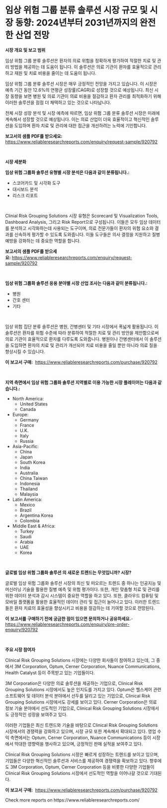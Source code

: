 <p><h1>임상 위험 그룹 분류 솔루션 시장 규모 및 시장 동향: 2024년부터 2031년까지의 완전한 산업 전망</h1></p><p><strong>시장 개요 및 보고 범위</strong></p>
<p><p>임상 위험 그룹 분류 솔루션은 환자의 의료 위험을 정확하게 평가하여 적절한 치료 및 관리 방법을 제공하는 데 도움이 됩니다. 이 솔루션은 의료 기관이 환자를 효율적으로 관리하고 재원 및 치료 비용을 줄이는 데 도움이 됩니다. </p><p>임상 위험 그룹 분류 솔루션 시장은 매우 긍정적인 전망을 가지고 있습니다. 이 시장은 예측 기간 동안 12.6%의 연평균 성장률(CAGR)로 성장할 것으로 예상됩니다. 최신 시장 동향을 보면 병원 및 의료 기관이 의료 비용을 절감하고 환자 관리를 최적화하기 위해 이러한 솔루션을 점점 더 채택하고 있는 것으로 나타납니다.</p><p>전체 시장 성장 분석 및 시장 예측에 따르면, 임상 위험 그룹 분류 솔루션 시장은 미래에 계속해서 성장할 것으로 예상됩니다. 이는 의료 산업이 더욱 효율적이고 혁신적인 솔루션을 도입하며 환자 치료 및 관리에 대한 접근을 개선하려는 노력에 기인합니다.</p></p>
<p><strong>보고서의 샘플 PDF를 받으세요:</strong> <a href="https://www.reliableresearchreports.com/enquiry/request-sample/920792">https://www.reliableresearchreports.com/enquiry/request-sample/920792</a></p>
<p>&nbsp;</p>
<p><strong>시장 세분화</strong></p>
<p><strong>임상 위험 그룹화 솔루션 유형별 시장 분석은 다음과 같이 분류됩니다.:</strong></p>
<p><ul><li>스코어카드 및 시각화 도구</li><li>대시보드 분석</li><li>리스크 리포트</li></ul></p>
<p>&nbsp;</p>
<p><p>Clinial Risk Grouping Solutions 시장 유형은 Scorecard 및 Visualization Tools, Dashboard Analysis, 그리고 Risk Report으로 구성됩니다. 이들은 모두 임상 데이터를 분석하고 시각화하는데 사용되는 도구이며, 의료 전문가들이 환자의 위험 요소와 결과를 신속하게 평가할 수 있도록 도와줍니다. 이들 도구들은 의사 결정을 지원하고 질병 예방을 강화하는 데 중요한 역할을 합니다.</p></p>
<p><strong>보고서의 샘플 PDF를 받으세요:</strong>&nbsp;<a href="https://www.reliableresearchreports.com/enquiry/request-sample/920792">https://www.reliableresearchreports.com/enquiry/request-sample/920792</a></p>
<p>&nbsp;</p>
<p><strong> 임상 위험 그룹화 솔루션 응용 분야별 시장 산업 조사는 다음과 같이 분류됩니다.:</strong></p>
<p><ul><li>병원</li><li>간호 센터</li><li>기타</li></ul></p>
<p>&nbsp;</p>
<p><p>임상 위험 집단 분류 솔루션은 병원, 간병센터 및 기타 시장에서 폭넓게 활용됩니다. 이 솔루션은 환자를 위험 수준에 따라 분류하여 적절한 치료 및 관리 방안을 제안함으로써 의료 기관이 효율적으로 환자를 다루도록 도와줍니다. 병원이나 간병센터에서 이 솔루션을 도입하면 환자의 치료 및 관리가 개선되어 치료 비용을 줄일 뿐만 아니라 의료 질을 향상시킬 수 있습니다.</p></p>
<p><strong>이 보고서 구매:</strong>&nbsp; <a href="https://www.reliableresearchreports.com/purchase/920792">https://www.reliableresearchreports.com/purchase/920792</a></p>
<p>&nbsp;</p>
<p><strong>지역 측면에서 임상 위험 그룹화 솔루션 지역별로 이용 가능한 시장 플레이어는 다음과 같습니다.:</strong></p>
<p><ul>
    <li>
        North America:
        <ul>
            <li>United States</li>
            <li>Canada</li>
        </ul>
    </li>
    <li>
        Europe:
        <ul>
            <li>Germany</li>
            <li>France</li>
            <li>U.K.</li>
            <li>Italy</li>
            <li>Russia</li>
        </ul>
    </li>
    <li>
        Asia-Pacific:
        <ul>
            <li>China</li>
            <li>Japan</li>
            <li>South Korea</li>
            <li>India</li>
            <li>Australia</li>
            <li>China Taiwan</li>
            <li>Indonesia</li>
            <li>Thailand</li>
            <li>Malaysia</li>
        </ul>
    </li>
    <li>
        Latin America:
        <ul>
            <li>Mexico</li>
            <li>Brazil</li>
            <li>Argentina Korea</li>
            <li>Colombia</li>
        </ul>
    </li>
    <li>
        Middle East & Africa:
        <ul>
            <li>Turkey</li>
            <li>Saudi</li>
            <li>Arabia</li>
            <li>UAE</li>
            <li>Korea</li>
        </ul>
    </li>
    </ul></p>
<p>&nbsp;</p>
<p><strong>글로벌 임상 위험 그룹화 솔루션 의 새로운 트렌드는 무엇입니까? 시장?</strong></p>
<p><p>글로벌 임상 위험 그룹화 솔루션 시장의 최신 및 떠오르는 트렌드 중 하나는 인공지능 및 머신러닝 기술을 활용한 질병 예측 및 위험 평가이다. 또한, 개인 맞춤형 치료 및 관리를 위한 데이터 분석과 감시 시스템이 중요한 역할을 하고 있다. 또한, 클라우드 컴퓨팅 및 모바일 플랫폼을 활용한 효율적인 데이터 관리 및 접근이 늘어나고 있다. 이러한 트렌드들은 환자 치료의 효율성을 향상시키고 비용을 절감하는 데 기여할 것으로 전망된다.</p></p>
<p><strong>이 보고서를 구매하기 전에 궁금한 점이 있으면 문의하거나 공유하세요.</strong>- <a href="https://www.reliableresearchreports.com/enquiry/pre-order-enquiry/920792">https://www.reliableresearchreports.com/enquiry/pre-order-enquiry/920792</a></p>
<p>&nbsp;</p>
<p><strong>주요 시장 참여자</strong></p>
<p><p>Clinical Risk Grouping Solutions 시장에는 다양한 회사들이 참여하고 있는데, 그 중에서 3M Corporation, Optum, Cerner Corporation, Nuance Communications, Health Catalyst 등이 주목받고 있는 기업들이다.</p><p>3M Corporation은 다양한 의료 솔루션을 제공하는 기업으로, Clinical Risk Grouping Solutions 시장에서도 높은 인지도를 가지고 있다. Optum은 헬스케어 관련 소프트웨어 및 데이터 분석 분야에서 선두를 달리고 있는 기업으로, Clinical Risk Grouping Solutions 시장에서도 강세를 보이고 있다. Cerner Corporation은 의료 정보 기술 분야에서 선도적인 기업으로, Clinical Risk Grouping Solutions 시장에서도 긍정적인 성장을 보여주고 있다.</p><p>이러한 기업들은 최신 트렌드와 기술을 바탕으로 Clinical Risk Grouping Solutions 시장에서의 경쟁력을 강화하고 있으며, 시장 규모 또한 계속해서 확대되고 있다. 영업 수익 측면에서는 Optum, Cerner Corporation, Nuance Communications 등이 시장에서 막대한 영향력을 행사하고 있으며, 긍정적인 판매 실적을 보여주고 있다.</p><p>Clinical Risk Grouping Solutions 시장은 빠르게 성장하는 트렌드를 보이고 있으며, 기업들은 다양한 혁신적인 솔루션과 서비스를 제공하여 경쟁력을 확보하고 있다. 향후에도 3M Corporation, Optum, Cerner Corporation 등을 비롯한 다양한 기업들이 Clinical Risk Grouping Solutions 시장에서 선도적인 역할을 이어나갈 것으로 기대된다.</p></p>
<p><strong>이 보고서 구매:</strong>&nbsp;&nbsp;<a href="https://www.reliableresearchreports.com/purchase/920792">https://www.reliableresearchreports.com/purchase/920792</a></p>
<p>Check more reports on https://www.reliableresearchreports.com/</p>
